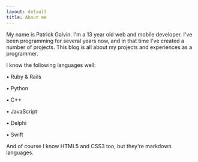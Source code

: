 ```yaml
---
layout: default
title: About me
---
```


My name is Patrick Galvin. I'm a 13 year old web and mobile developer. I've been programming for several years now, and in that time I've created a number of projects. This blog is all about my projects and experiences as a programmer.

I know the following languages well:

• Ruby & Rails

• Python

• C++

• JavaScript

• Delphi

• Swift

And of course I know HTML5 and CSS3 too, but they're markdown languages.
